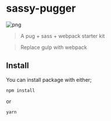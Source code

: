 # sassy-pugger

![png](http://dom-ape.tk/assets/img/sassypug.png)

> A pug + sass + webpack starter kit

> Replace gulp with webpack

## Install
You can install package with either;

```shell
npm install
```
or

```shell
yarn
```
